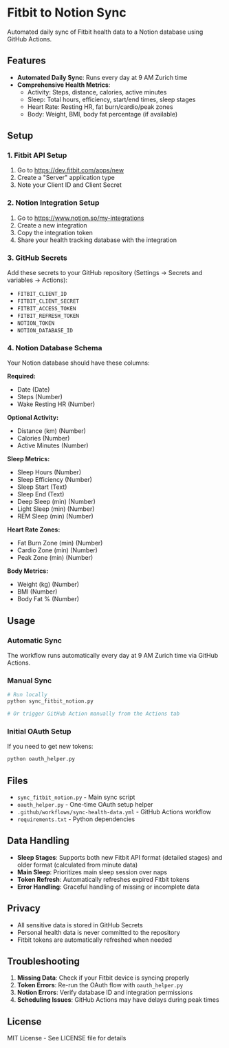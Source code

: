 # Fitbit to Notion Sync

Automated daily sync of Fitbit health data to a Notion database using GitHub Actions.

## Features

- **Automated Daily Sync**: Runs every day at 9 AM Zurich time
- **Comprehensive Health Metrics**:
  - Activity: Steps, distance, calories, active minutes
  - Sleep: Total hours, efficiency, start/end times, sleep stages
  - Heart Rate: Resting HR, fat burn/cardio/peak zones
  - Body: Weight, BMI, body fat percentage (if available)

## Setup

### 1. Fitbit API Setup
1. Go to https://dev.fitbit.com/apps/new
2. Create a "Server" application type
3. Note your Client ID and Client Secret

### 2. Notion Integration Setup
1. Go to https://www.notion.so/my-integrations
2. Create a new integration
3. Copy the integration token
4. Share your health tracking database with the integration

### 3. GitHub Secrets
Add these secrets to your GitHub repository (Settings → Secrets and variables → Actions):

- `FITBIT_CLIENT_ID`
- `FITBIT_CLIENT_SECRET`
- `FITBIT_ACCESS_TOKEN`
- `FITBIT_REFRESH_TOKEN`
- `NOTION_TOKEN`
- `NOTION_DATABASE_ID`

### 4. Notion Database Schema
Your Notion database should have these columns:

**Required:**
- Date (Date)
- Steps (Number)
- Wake Resting HR (Number)

**Optional Activity:**
- Distance (km) (Number)
- Calories (Number)
- Active Minutes (Number)

**Sleep Metrics:**
- Sleep Hours (Number)
- Sleep Efficiency (Number)
- Sleep Start (Text)
- Sleep End (Text)
- Deep Sleep (min) (Number)
- Light Sleep (min) (Number)
- REM Sleep (min) (Number)

**Heart Rate Zones:**
- Fat Burn Zone (min) (Number)
- Cardio Zone (min) (Number)
- Peak Zone (min) (Number)

**Body Metrics:**
- Weight (kg) (Number)
- BMI (Number)
- Body Fat % (Number)

## Usage

### Automatic Sync
The workflow runs automatically every day at 9 AM Zurich time via GitHub Actions.

### Manual Sync
```bash
# Run locally
python sync_fitbit_notion.py

# Or trigger GitHub Action manually from the Actions tab
```

### Initial OAuth Setup
If you need to get new tokens:
```bash
python oauth_helper.py
```

## Files

- `sync_fitbit_notion.py` - Main sync script
- `oauth_helper.py` - One-time OAuth setup helper
- `.github/workflows/sync-health-data.yml` - GitHub Actions workflow
- `requirements.txt` - Python dependencies

## Data Handling

- **Sleep Stages**: Supports both new Fitbit API format (detailed stages) and older format (calculated from minute data)
- **Main Sleep**: Prioritizes main sleep session over naps
- **Token Refresh**: Automatically refreshes expired Fitbit tokens
- **Error Handling**: Graceful handling of missing or incomplete data

## Privacy

- All sensitive data is stored in GitHub Secrets
- Personal health data is never committed to the repository
- Fitbit tokens are automatically refreshed when needed

## Troubleshooting

1. **Missing Data**: Check if your Fitbit device is syncing properly
2. **Token Errors**: Re-run the OAuth flow with `oauth_helper.py`
3. **Notion Errors**: Verify database ID and integration permissions
4. **Scheduling Issues**: GitHub Actions may have delays during peak times

## License

MIT License - See LICENSE file for details